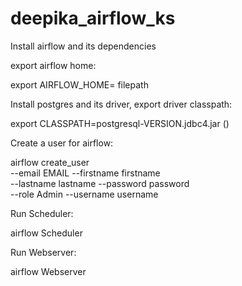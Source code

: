  # deepika_airflow_ks


Install airflow and its dependencies

export airflow home:

export AIRFLOW_HOME= filepath


Install postgres and its driver, export driver classpath:

export CLASSPATH=postgresql-VERSION.jdbc4.jar ()


Create a user for airflow:

airflow create_user \
    --email EMAIL --firstname firstname \
    --lastname lastname --password password \
    --role Admin --username username


Run Scheduler:

airflow Scheduler


Run Webserver:

airflow Webserver






